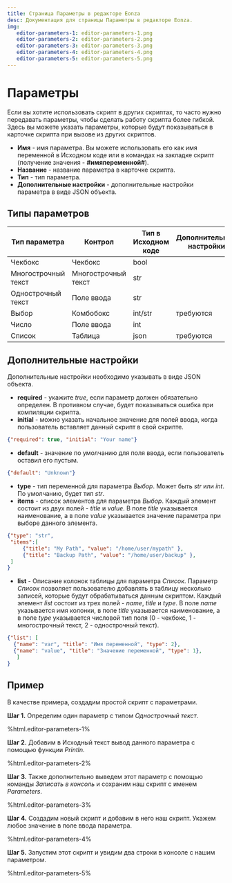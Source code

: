 ```yaml
---
title: Страница Параметры в редакторе Eonza
desc: Документация для страницы Параметры в редакторе Eonza.
img:
   editor-parameters-1: editor-parameters-1.png
   editor-parameters-2: editor-parameters-2.png
   editor-parameters-3: editor-parameters-3.png
   editor-parameters-4: editor-parameters-4.png
   editor-parameters-5: editor-parameters-5.png
---
```

# Параметры

Если вы хотите использовать скрипт в других скриптах, то часто нужно передавать параметры, чтобы сделать работу скрипта более гибкой. Здесь вы можете указать параметры, которые будут показываться в карточке скрипта при вызове из других скриптов.

* **Имя** - имя параметра. Вы можете использовать его как имя переменной в Исходном коде или в командах на закладке скрипт (получение значения - **#имяпеременной#**).  
* **Название** - название параметра в карточке скрипта.
* **Тип** - тип параметра.
* **Дополнительные настройки** - дополнительные настройки параметра в виде JSON объекта.

## Типы параметров

Тип параметра | Контрол | Тип в Исходном коде | Дополнительные настройки
--------------|---------|---------------------|-------------
Чекбокс | Чекбокс | bool |
Многострочный текст | Многострочный текст | str |
Однострочный текст | Поле ввода | str |
Выбор | Комбобокс | int/str | требуются
Число | Поле ввода | int |
Список | Таблица | json | требуются

## Дополнительные настройки

Дополнительные настройки необходимо указывать в виде JSON объекта.

* **required** - укажите *true*, если параметр должен обязательно определен. В противном случае, будет показываться ошибка при компиляции скрипта.
* **initial** - можно указать начальное значение для полей ввода, когда пользователь вставляет данный 
скрипт в свой скрипте.

``` json
{"required": true, "initial": "Your name"}
```

* **default** - значение по умолчанию для поля ввода, если пользователь оставил его пустым.

``` json
{"default": "Unknown"}
```

* **type** - тип переменной для параметра *Выбор*. Может быть *str* или *int*. По умолчанию, будет тип *str*.
* **items** - список элементов для параметра *Выбор*. Каждый элемент состоит из двух полей - *title* и *value*. В поле *title* указывается наименование, а в поле *value* указывается значение параметра при выборе данного элемента.

``` json
{"type": "str",
 "items":[
     {"title": "My Path", "value": "/home/user/mypath" },
     {"title": "Backup Path", "value": "/home/user/backup" },
 ]
}
```

* **list** - Описание колонок таблицы для параметра *Список*. Параметр *Список* позволяет пользователю добавлять в таблицу несколько записей, которые будут обрабатываться данным скриптом. Каждый элемент  *list* состоит из трех полей - *name*, *title* и *type*. В поле *name* указывается имя колонки, в поле *title* указывается наименование, а в поле *type* указывается числовой тип поля (0 - чекбокс, 1 - многострочный текст, 2 - однострочный текст).

``` json
{"list": [
  {"name": "var", "title": "Имя перемeнной", "type": 2},
  {"name": "value", "title": "Значение переменной", "type": 1},
   ]
}
```

## Пример

В качестве примера, создадим простой скрипт с параметрами.

**Шаг 1.** Определим один параметр с типом *Однострочный текст*.

%html.editor-parameters-1%

**Шаг 2.** Добавим в Исходный текст вывод данного параметра с помощью функции *Println*.

%html.editor-parameters-2%

**Шаг 3.** Также дополнительно выведем этот параметр с помощью команды *Записать в консоль* и сохраним наш скрипт с именем *Parameters*.

%html.editor-parameters-3%

**Шаг 4.** Создадим новый скрипт и добавим в него наш скрипт. Укажем любое значение в поле ввода параметра.

%html.editor-parameters-4%

**Шаг 5.** Запустим этот скрипт и увидим два строки в консоле с нашим параметром.

%html.editor-parameters-5%
